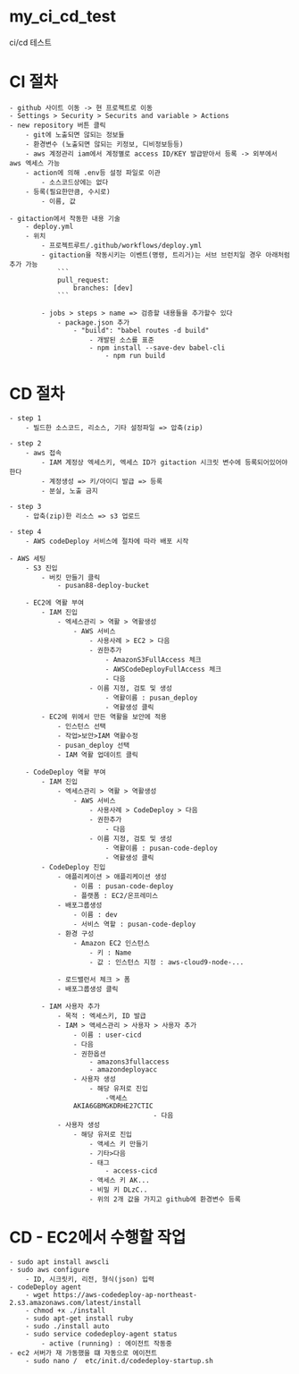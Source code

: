 # my_ci_cd_test
ci/cd 테스트

# CI 절차
    - github 사이트 이동 -> 현 프로젝트로 이동
    - Settings > Security > Securits and variable > Actions
    - new repository 버튼 클릭
        - git에 노출되면 않되는 정보들
        - 환경변수 (노출되면 않되는 키정보, 디비정보등등)
        - aws 계정관리 iam에서 계정별로 access ID/KEY 발급받아서 등록 -> 외부에서 aws 엑세스 가능
        - action에 의해 .env등 설정 파일로 이관
            - 소스코드상에는 없다
        - 등록(필요한만큼, 수시로)
            - 이름, 값
    
    - gitaction에서 작동한 내용 기술
        - deploy.yml
        - 위치
            - 프로젝트루트/.github/workflows/deploy.yml
            - gitaction을 작동시키는 이벤트(명령, 트리거)는 서브 브런치일 경우 아래처럼 추가 가능
                ```
                pull_request:
                    branches: [dev]
                ```
            
            - jobs > steps > name => 검증할 내용들을 추가할수 있다
                - package.json 추가
                    - "build": "babel routes -d build"
                        - 개발된 소스를 표준
                        - npm install --save-dev babel-cli
                            - npm run build

# CD 절차
    - step 1 
        - 빌드한 소스코드, 리소스, 기타 설정파일 => 압축(zip)
    
    - step 2
        - aws 접속
            - IAM 계정상 엑세스키, 엑세스 ID가 gitaction 시크릿 변수에 등록되어있어야한다
            - 계정생성 => 키/아이디 발급 => 등록
            - 분실, 노출 금지
    
    - step 3
        - 압축(zip)한 리소스 => s3 업로드
    
    - step 4
        - AWS codeDeploy 서비스에 절차에 따라 배포 시작

    - AWS 세팅
        - S3 진입
            - 버킷 만들기 클릭
                - pusan88-deploy-bucket

        - EC2에 역활 부여
            - IAM 진입
                - 엑세스관리 > 역활 > 역활생성
                    - AWS 서비스
                        - 사용사례 > EC2 > 다음
                        - 권한추가 
                            - AmazonS3FullAccess 체크
                            - AWSCodeDeployFullAccess 체크
                            - 다음
                        - 이름 지정, 검토 및 생성
                            - 역활이름 : pusan_deploy
                            - 역활생성 클릭
            - EC2에 위에서 만든 역활을 보안에 적용
                - 인스턴스 선택
                - 작업>보안>IAM 역활수정
                - pusan_deploy 선택
                - IAM 역활 업데이트 클릭

        - CodeDeploy 역활 부여
            - IAM 진입
                - 엑세스관리 > 역활 > 역활생성
                    - AWS 서비스
                        - 사용사례 > CodeDeploy > 다음
                        - 권한추가 
                            - 다음
                        - 이름 지정, 검토 및 생성
                            - 역활이름 : pusan-code-deploy
                            - 역활생성 클릭
            - CodeDeploy 진입
                - 애플리케이션 > 애플리케이션 생성
                    - 이름 : pusan-code-deploy
                    - 플랫폼 : EC2/온프레미스
                - 배포그룹생성
                    - 이름 : dev
                    - 서비스 역할 : pusan-code-deploy
                - 환경 구성
                    - Amazon EC2 인스턴스 
                        - 키 : Name
                        - 값 : 인스턴스 지정 : aws-cloud9-node-...
                
                - 로드밸런서 체크 > 폼
                - 배포그룹생성 클릭
            
            - IAM 사용자 추가
                - 목적 : 엑세스키, ID 발급
                - IAM > 액세스관리 > 사용자 > 사용자 추가
                    - 이름 : user-cicd
                    - 다음
                    - 권한옵션
                        - amazons3fullaccess
                        - amazondeployacc
                    - 사용자 생성
                        - 해당 유저로 진입
                            -액세스
                    AKIA6GBMGKDRHE27CTIC
                                        - 다음
                - 사용자 생성
                    - 해당 유저로 진입
                        - 액세스 키 만들기
                        - 기타>다음
                        - 태그 
                            - access-cicd
                        - 액세스 키 AK...
                        - 비밀 키 DLzC..
                        - 위의 2개 값을 가지고 github에 환경변수 등록


# CD - EC2에서 수행할 작업
    - sudo apt install awscli
    - sudo aws configure
        - ID, 시크릿키, 리전, 형식(json) 입력
    - codeDeploy agent 
        - wget https://aws-codedeploy-ap-northeast-2.s3.amazonaws.com/latest/install
        - chmod +x ./install
        - sudo apt-get install ruby
        - sudo ./install auto
        - sudo service codedeploy-agent status
            - active (running) : 에이전트 작동중
    - ec2 서버가 재 가동했을 떄 자동으로 에이전트
        - sudo nano /  etc/init.d/codedeploy-startup.sh

        

